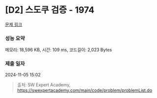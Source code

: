 # [D2] 스도쿠 검증 - 1974 

[문제 링크](https://swexpertacademy.com/main/code/problem/problemDetail.do?contestProbId=AV5Psz16AYEDFAUq) 

### 성능 요약

메모리: 18,596 KB, 시간: 109 ms, 코드길이: 2,023 Bytes

### 제출 일자

2024-11-05 15:02



> 출처: SW Expert Academy, https://swexpertacademy.com/main/code/problem/problemList.do